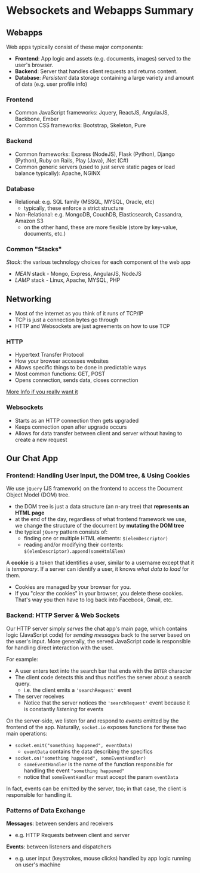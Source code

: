 Websockets and Webapps Summary
===

Webapps
---
Web apps typically consist of these major components:
- **Frontend**: App logic and assets (e.g. documents, images) served to the user's browser.
- **Backend**: Server that handles client requests and returns content.
- **Database**: *Persistent* data storage containing a large variety and amount of data (e.g. user profile info)

### Frontend
- Common JavaScript frameworks: Jquery, ReactJS, AngularJS, Backbone, Ember
- Common CSS frameworks: Bootstrap, Skeleton, Pure

### Backend
- Common frameworks: Express (NodeJS), Flask (Python), Django (Python), Ruby on Rails, Play (Java), .Net (C#)
- Common generic servers (used to just serve static pages or load balance typically): Apache, NGINX

### Database
- Relational: e.g. SQL family (MSSQL, MYSQL, Oracle, etc)
	- typically, these enforce a strict structure
- Non-Relational: e.g. MongoDB, CouchDB, Elasticsearch, Cassandra, Amazon S3
	- on the other hand, these are more flexible (store by key-value, documents, etc.)

### Common "Stacks"
*Stack*: the various technology choices for each component of the web app
- *MEAN* stack - Mongo, Express, AngularJS, NodeJS
- *LAMP* stack - Linux, Apache, MYSQL, PHP

Networking
---

- Most of the internet as you think of it runs of TCP/IP
- TCP is just a connection bytes go through
- HTTP and Websockets are just agreements on how to use TCP

### HTTP
- Hypertext Transfer Protocol
- How your browser accesses websites
- Allows specific things to be done in predictable ways
- Most common functions: GET, POST
- Opens connection, sends data, closes connection

[More Info if you really want it](https://en.wikipedia.org/wiki/Hypertext_Transfer_Protocol)

### Websockets
- Starts as an HTTP connection then gets upgraded
- Keeps connection open after upgrade occurs
- Allows for data transfer between client and server without having to create a new request

Our Chat App
---
### Frontend: Handling User Input, the DOM tree, & Using Cookies
We use `jQuery` (JS framework) on the frontend to access the Document Object Model (DOM) tree.

* the DOM tree is just a data structure (an n-ary tree) that **represents an HTML page**
* at the end of the day, regardless of what frontend framework we use, we change the structure of the document by **mutating the DOM tree**
* the typical `jQuery` pattern consists of:
	* finding one or multiple HTML elements: `$(elemDescriptor)`
	* reading and/or modifying their contents: `$(elemDescriptor).append(someHtmlElem)`

A **cookie** is a token that identifies a user, similar to a username except that it is *temporary*. If a server can identify a user, it knows *what data to load* for them.
* Cookies are managed by your browser for you.
* If you "clear the cookies" in your browser, you delete these cookies. That's way you then have to log back into Facebook, Gmail, etc.

### Backend: HTTP Server & Web Sockets
Our HTTP server simply *serves* the chat app's main page, which contains logic (JavaScript code) for *sending messages* back to the server based on the user's input. More generally, the served JavaScript code is responsible for handling direct interaction with the user.

For example:
* A user enters text into the search bar that ends with the `ENTER` character
* The client code detects this and thus notifies the server about a search query.
	* i.e. the client emits a `'searchRequest'` event
* The server receives
	* Notice that the server notices the `'searchRequest'` event because it is constantly *listening* for events

On the server-side, we listen for and respond to *events* emitted by the frontend of the app. Naturally, `socket.io` exposes functions for these two main operations:
* `socket.emit("something happened", eventData)`
	* `eventData` contains the data describing the specifics
* `socket.on("something happened", someEventHandler)`
	* `someEventHandler` is the name of the function responsible for handling the event `"something happened"`
	* notice that `someEventHandler` must accept the param `eventData`

In fact, events can be emitted by the server, too; in that case, the client is responsible for handling it.

### Patterns of Data Exchange
**Messages**: between senders and receivers
* e.g. HTTP Requests between client and server

**Events**: between listeners and dispatchers
* e.g. user input (keystrokes, mouse clicks) handled by app logic running on user's machine